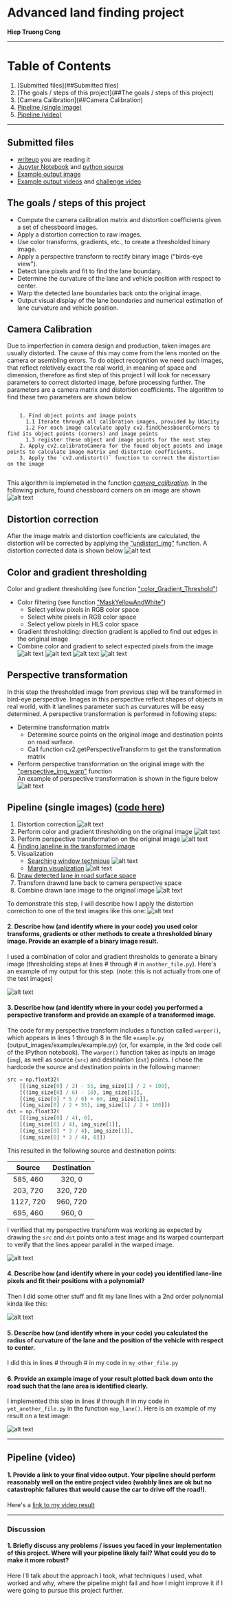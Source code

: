 # Advanced land finding project

**Hiep Truong Cong**

[//]: # (Image References)
[image1]: ./output_images/Chessboard_corner.png "Chessboard corners"
[image2]: ./output_images/Distortion_Correction.jpg "Distortion Correction"
[image3]: ./output_images/WhiteAndYellowMasking.jpg "White and yellow masking"
[image4]: ./output_images/binary_thresholding.jpg "Binary thresholding"
[image5]: ./output_images/Direction_Gradient_Thresholding.jpg "Direction gradient"
[image6]: ./output_images/Combined_Thresholding.jpg "Combined thresholding"
[image7]: ./output_images/Perspective_Transformation.jpg "Perspective transformation"
[image8]: ./output_images/PL_Img_Distortion_Correction.jpg "Distortion Correction in pipeline"
[image9]: ./output_images/PL_Thresholding.jpg "Thresholding in pipeline"
[image10]: ./output_images/PL_Perspective_Transform.jpg "Perspective transformation in pipeline"
[image11]: ./output_images/PL_searching_window.jpg "Searching window technique"
[image12]: ./output_images/PL_Margin_Visualization.jpg "Margin visualization"
[image13]: ./output_images/PL_final_image.jpg "Final image"
[image7]: ./output_images/
[image7]: ./output_images/

[video1]: ./project_video.mp4 "Video"

---
Table of Contents
=================
   1. [Submitted files](##Submitted files)
   1. [The goals / steps of this project](##The goals / steps of this project)
   1. [Camera Calibration](##Camera Calibration)
   1. [Pipeline (single image)](##Pipeline (single image))
   1. [Pipeline (video)](##Pipeline (video))

---

## Submitted files

  * [writeup](https://github.com/truongconghiep/CarND-Advanced-Lane-Lines/blob/master/CarND-Advanced-Lane-Lines-writeup.md) you are reading it
  * [Jupyter Notebook](https://github.com/truongconghiep/CarND-Advanced-Lane-Lines/blob/master/CarND-Advanced-Lane-Lines.ipynb) and [python source](https://github.com/truongconghiep/CarND-Advanced-Lane-Lines/blob/master/CarND_Advanced_Lane_Lines.py)
  * [Example output image]()
  * [Example output videos](https://www.youtube.com/watch?v=BPpeH9Xzc-0) and [challenge video](https://www.youtube.com/watch?v=kJhs2Iq-Q6o)
  
## The goals / steps of this project

* Compute the camera calibration matrix and distortion coefficients given a set of chessboard images.
* Apply a distortion correction to raw images.
* Use color transforms, gradients, etc., to create a thresholded binary image.
* Apply a perspective transform to rectify binary image ("birds-eye view").
* Detect lane pixels and fit to find the lane boundary.
* Determine the curvature of the lane and vehicle position with respect to center.
* Warp the detected lane boundaries back onto the original image.
* Output visual display of the lane boundaries and numerical estimation of lane curvature and vehicle position.

## Camera Calibration

Due to imperfection in camera design and production, taken images are usually distorted. The cause of this may come from the lens monted on the camera or asembling errors. To do object recognition we need such images, that reflect reletively exact the real world, in meaning of space and dimension, therefore as first step of this project I will look for necessary parameters to correct distorted image, before processing further. The parameters are a camera matrix and distortion coefficients. The algorithm to find these two parameters are shown below

<pre><code>
    1. Find object points and image points 
      1.1 Iterate through all calibration images, provided by Udacity
      1.2 For each image calculate apply cv2.findChessboardCorners to find its object points (corners) and image points
      1.3 register these object and image points for the next step
    2. Apply cv2.calibrateCamera for the found object points and image points to calculate image matrix and distortion coefficients.
    3. Apply the `cv2.undistort()` function to correct the distortion on the image
 </code></pre>

This algorithm is implemeted in the function [*camera_calibration*](https://github.com/truongconghiep/CarND-Advanced-Lane-Lines/blob/master/CarND_Advanced_Lane_Lines.py#L58). In the following picture, found chessboard corners on an image are shown
![alt text][image1]

## Distortion correction
After the image matrix and distortion coefficients are calculated, the distortion will be corrected by applying the ["undistort_img"](https://github.com/truongconghiep/CarND-Advanced-Lane-Lines/blob/master/CarND_Advanced_Lane_Lines.py#L76) function. A distortion corrected data is shown below
![alt text][image2]

## Color and gradient thresholding

Color and gradient thresholding (see function ["color_Gradient_Threshold"](https://github.com/truongconghiep/CarND-Advanced-Lane-Lines/blob/master/CarND_Advanced_Lane_Lines.py#L146))
  * Color filtering (see function ["MaskYellowAndWhite"](https://github.com/truongconghiep/CarND-Advanced-Lane-Lines/blob/master/CarND_Advanced_Lane_Lines.py#L112))
     + Select yellow pixels in RGB color space
     + Select white pixels in RGB color space
     + Select yellow pixels in HLS color space
  * Gradient thresholding: direction gradient is applied to find out edges in the original image
  * Combine color and gradient to select expected pixels from the image
      ![alt text][image3]
      ![alt text][image4]
      ![alt text][image5]
      ![alt text][image6]

## Perspective transformation
In this step the thresholded image from previous step will be transformed in bird-eye perspective. Images in this perspective reflect  shapes of objects in real world, with it lanelines parameter such as curvatures will be easy determined. A perspective transformation is performed in following steps:
   * Determine transformation matrix
      + Determine source points on the original image and destination points on road surface.
      + Call function cv2.getPerspectiveTransform to get the transformation matrix
   * Perform perspective transformation on the original image with the ["perspective_img_warp"](https://github.com/truongconghiep/CarND-Advanced-Lane-Lines/blob/master/CarND_Advanced_Lane_Lines.py#L79) function  
An example of perspective transformation is shown in the figure below
![alt text][image7]

## Pipeline (single images) ([code here](https://github.com/truongconghiep/CarND-Advanced-Lane-Lines/blob/master/CarND_Advanced_Lane_Lines.py#L463))

   1. Distortion correction
      ![alt text][image8]
   2. Perform color and gradient thresholding on the original image
      ![alt text][image9]
   3. Perform perspective transformation on the original image
      ![alt text][image10]
   4. [Finding laneline in the transformed image](https://github.com/truongconghiep/CarND-Advanced-Lane-Lines/blob/master/CarND_Advanced_Lane_Lines.py#L197)
   5. Visualization 
      * [Searching window technique](https://github.com/truongconghiep/CarND-Advanced-Lane-Lines/blob/master/CarND_Advanced_Lane_Lines.py#L331)
         ![alt text][image11]
      * [Margin visualization](https://github.com/truongconghiep/CarND-Advanced-Lane-Lines/blob/master/CarND_Advanced_Lane_Lines.py#L353)
         ![alt text][image12]
   6. [Draw detected lane in road surface space](https://github.com/truongconghiep/CarND-Advanced-Lane-Lines/blob/master/CarND_Advanced_Lane_Lines.py#L392)
   7. Transforn drawnd lane back to camera perspective space
   8. Combine drawn lane image to the original image
      ![alt text][image13]

To demonstrate this step, I will describe how I apply the distortion correction to one of the test images like this one:
![alt text][image2]

#### 2. Describe how (and identify where in your code) you used color transforms, gradients or other methods to create a thresholded binary image.  Provide an example of a binary image result.

I used a combination of color and gradient thresholds to generate a binary image (thresholding steps at lines # through # in `another_file.py`).  Here's an example of my output for this step.  (note: this is not actually from one of the test images)

![alt text][image3]

#### 3. Describe how (and identify where in your code) you performed a perspective transform and provide an example of a transformed image.

The code for my perspective transform includes a function called `warper()`, which appears in lines 1 through 8 in the file `example.py` (output_images/examples/example.py) (or, for example, in the 3rd code cell of the IPython notebook).  The `warper()` function takes as inputs an image (`img`), as well as source (`src`) and destination (`dst`) points.  I chose the hardcode the source and destination points in the following manner:

```python
src = np.float32(
    [[(img_size[0] / 2) - 55, img_size[1] / 2 + 100],
    [((img_size[0] / 6) - 10), img_size[1]],
    [(img_size[0] * 5 / 6) + 60, img_size[1]],
    [(img_size[0] / 2 + 55), img_size[1] / 2 + 100]])
dst = np.float32(
    [[(img_size[0] / 4), 0],
    [(img_size[0] / 4), img_size[1]],
    [(img_size[0] * 3 / 4), img_size[1]],
    [(img_size[0] * 3 / 4), 0]])
```

This resulted in the following source and destination points:

| Source        | Destination   | 
|:-------------:|:-------------:| 
| 585, 460      | 320, 0        | 
| 203, 720      | 320, 720      |
| 1127, 720     | 960, 720      |
| 695, 460      | 960, 0        |

I verified that my perspective transform was working as expected by drawing the `src` and `dst` points onto a test image and its warped counterpart to verify that the lines appear parallel in the warped image.

![alt text][image4]

#### 4. Describe how (and identify where in your code) you identified lane-line pixels and fit their positions with a polynomial?

Then I did some other stuff and fit my lane lines with a 2nd order polynomial kinda like this:

![alt text][image5]

#### 5. Describe how (and identify where in your code) you calculated the radius of curvature of the lane and the position of the vehicle with respect to center.

I did this in lines # through # in my code in `my_other_file.py`

#### 6. Provide an example image of your result plotted back down onto the road such that the lane area is identified clearly.

I implemented this step in lines # through # in my code in `yet_another_file.py` in the function `map_lane()`.  Here is an example of my result on a test image:

![alt text][image6]

---

## Pipeline (video)

#### 1. Provide a link to your final video output.  Your pipeline should perform reasonably well on the entire project video (wobbly lines are ok but no catastrophic failures that would cause the car to drive off the road!).

Here's a [link to my video result](./project_video.mp4)

---

### Discussion

#### 1. Briefly discuss any problems / issues you faced in your implementation of this project.  Where will your pipeline likely fail?  What could you do to make it more robust?

Here I'll talk about the approach I took, what techniques I used, what worked and why, where the pipeline might fail and how I might improve it if I were going to pursue this project further.  
